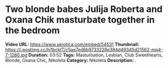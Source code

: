 # Two blonde babes Julija Roberta and Oxana Chik masturbate together in the bedroom

**Video URL:** https://www.xerotica.com/embed/54531
**Thumbnail:** https://i.postimg.cc/hj1bcktT/c5ae7ed6b9733228e384d49345d21562-mp4-7-1280.jpg
**Duration:** 03:52
**Tags:** Masturbation, Lesbian, Club Sweethearts, Blonde, Oxana Chic, Nikoleta
**Category:** Nikoleta
**Description:** .